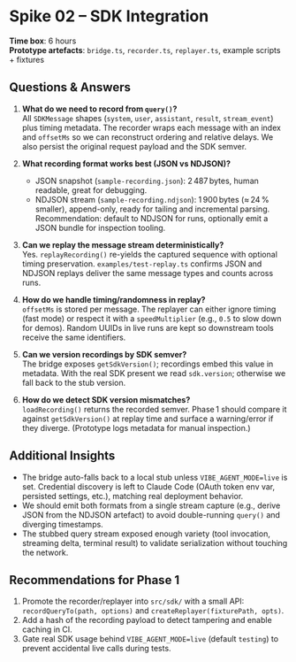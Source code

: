 # Spike 02 – SDK Integration

**Time box**: 6 hours  
**Prototype artefacts**: `bridge.ts`, `recorder.ts`, `replayer.ts`, example scripts + fixtures

## Questions & Answers

1. **What do we need to record from `query()`?**  
   All `SDKMessage` shapes (`system`, `user`, `assistant`, `result`, `stream_event`) plus timing metadata. The recorder wraps each message with an index and `offsetMs` so we can reconstruct ordering and relative delays. We also persist the original request payload and the SDK semver.

2. **What recording format works best (JSON vs NDJSON)?**  
   - JSON snapshot (`sample-recording.json`): 2 487 bytes, human readable, great for debugging.  
   - NDJSON stream (`sample-recording.ndjson`): 1 900 bytes (≈ 24 % smaller), append-only, ready for tailing and incremental parsing.  
   Recommendation: default to NDJSON for runs, optionally emit a JSON bundle for inspection tooling.

3. **Can we replay the message stream deterministically?**  
   Yes. `replayRecording()` re-yields the captured sequence with optional timing preservation. `examples/test-replay.ts` confirms JSON and NDJSON replays deliver the same message types and counts across runs.

4. **How do we handle timing/randomness in replay?**  
   `offsetMs` is stored per message. The replayer can either ignore timing (fast mode) or respect it with a `speedMultiplier` (e.g., `0.5` to slow down for demos). Random UUIDs in live runs are kept so downstream tools receive the same identifiers.

5. **Can we version recordings by SDK semver?**  
   The bridge exposes `getSdkVersion()`; recordings embed this value in metadata. With the real SDK present we read `sdk.version`; otherwise we fall back to the stub version.

6. **How do we detect SDK version mismatches?**  
   `loadRecording()` returns the recorded semver. Phase 1 should compare it against `getSdkVersion()` at replay time and surface a warning/error if they diverge. (Prototype logs metadata for manual inspection.)

## Additional Insights

- The bridge auto-falls back to a local stub unless `VIBE_AGENT_MODE=live` is set. Credential discovery is left to Claude Code (OAuth token env var, persisted settings, etc.), matching real deployment behavior.
- We should emit both formats from a single stream capture (e.g., derive JSON from the NDJSON artefact) to avoid double-running `query()` and diverging timestamps.
- The stubbed query stream exposed enough variety (tool invocation, streaming delta, terminal result) to validate serialization without touching the network.

## Recommendations for Phase 1

1. Promote the recorder/replayer into `src/sdk/` with a small API: `recordQueryTo(path, options)` and `createReplayer(fixturePath, opts)`.  
2. Add a hash of the recording payload to detect tampering and enable caching in CI.  
3. Gate real SDK usage behind `VIBE_AGENT_MODE=live` (default `testing`) to prevent accidental live calls during tests.
